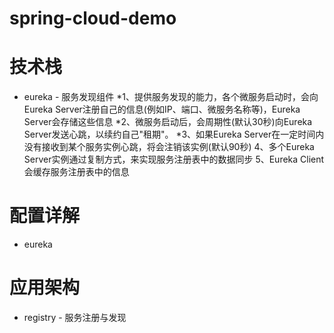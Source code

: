 # spring-cloud-demo

# 技术栈
  * eureka - 服务发现组件
        *1、提供服务发现的能力，各个微服务启动时，会向Eureka Server注册自己的信息(例如IP、端口、微服务名称等)，Eureka Server会存储这些信息
        *2、微服务启动后，会周期性(默认30秒)向Eureka Server发送心跳，以续约自己"租期"。
        *3、如果Eureka Server在一定时间内没有接收到某个服务实例心跳，将会注销该实例(默认90秒)
        4、多个Eureka Server实例通过复制方式，来实现服务注册表中的数据同步
        5、Eureka Client会缓存服务注册表中的信息
        
# 配置详解
  * eureka
     
                
# 应用架构
  * registry - 服务注册与发现